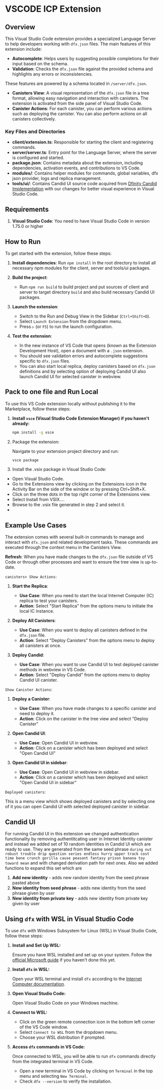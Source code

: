 #  VSCODE ICP Extension
## Overview

This Visual Studio Code extension provides a specialized Language Server to help developers working with `dfx.json` files. The main features of this extension include:

- **Autocomplete**: Helps users by suggesting possible completions for their input based on the schema.
- **Validation**: Checks the `dfx.json` file against the provided schema and highlights any errors or inconsistencies.

These features are powered by a schema located in `/server/dfx.json`.

- **Canisters View**: A visual representation of the `dfx.json` file in a tree format, allowing easy navigation and interaction with canisters. The extension is activated from the side panel of Visual Studio Code.
- **Canister Actions**: For each canister, you can perform various actions such as deploying the canister. You can also perform actions on all canisters collectively.

### Key Files and Directories

- **client/extension.ts**: Responsible for starting the client and registering commands.
- **server/server.ts**: Entry point for the Language Server, where the server is configured and started.
- **package.json**: Contains metadata about the extension, including dependencies, activation events, and contributions to VS Code.
- **modules/**: Contains helper modules for commands, global variables, dfx json provider, logs and replica management.
- **tools/ui/**: Contains Candid UI source code acquired from [Dfinity Candid Implementation](https://github.com/dfinity/candid) with our changes for better visual experience in Visual Studio Code.

## Requirements

1. **Visual Studio Code**: You need to have Visual Studio Code in version 1.75.0 or higher

## How to Run

To get started with the extension, follow these steps:

1. **Install dependencies**: Run `npm install` in the root directory to install all necessary npm modules for the client, server and tools/ui packages.

2. **Build the project**:
   - Run `npm run build` to build project and put sources of client and server to target directory `build` and also build necessary Candid UI packages.

3. **Launch the extension**:
   - Switch to the Run and Debug View in the Sidebar (`Ctrl+Shift+D`).
   - Select `Launch Extension` from the dropdown menu.
   - Press `▷` (or `F5`) to run the launch configuration.

4. **Test the extension**:
   - In the new instance of VS Code that opens (known as the Extension Development Host), open a document with a `.json` extension.
   - You should see validation errors and autocomplete suggestions specific to `dfx.json` files.
   - You can also start local replica, deploy canisters based on `dfx.json` definitions and by selecting option of deploying Candid UI 
   also launch Candid UI for selected canister in webview.

## Pack to one file and Run Local
To use this VS Code extension locally without publishing it to the Marketplace, follow these steps:

1. **Install `vsce` (Visual Studio Code Extension Manager) if you haven't already:**

   ```sh
   npm install -g vsce
   ```
2. Package the extension:

   Navigate to your extension project directory and run:

   ```sh
   vsce package
   ```

3. Install the .vsix package in Visual Studio Code:

- Open Visual Studio Code.
- Go to the Extensions view by clicking on the Extensions icon in the Activity Bar on the side of the window or by pressing Ctrl+Shift+X.
- Click on the three dots in the top right corner of the Extensions view.
- Select Install from VSIX....
- Browse to the .vsix file generated in step 2 and select it.
- 
## Example Use Cases
  
The extension comes with several built-in commands to manage and interact with `dfx.json` and related development tasks. These commands are executed through the context menu in the Canisters View.

**Refresh**: When you have made changes to the `dfx.json` file outside of VS Code or through other processes and want to ensure the tree view is up-to-date.

`canisters> Show Actions`:

1. **Start the Replica**:
   - **Use Case**: When you need to start the local Internet Computer (IC) replica to test your canisters.
   - **Action**: Select "Start Replica" from the options menu to initiate the local IC instance.

2. **Deploy All Canisters**:
   - **Use Case**: When you want to deploy all canisters defined in the `dfx.json` file.
   - **Action**: Select "Deploy Canisters" from the options menu to deploy all canisters at once.

3. **Deploy Candid**:
   - **Use Case**: When you want to use Candid UI to test deployed canister methods in webview in VS Code.
   - **Action**: Select "Deploy Candid" from the options menu to deploy Candid UI canister.

`Show Canister Actions`:

1. **Deploy a Canister**:
   - **Use Case**: When you have made changes to a specific canister and need to deploy it.
   - **Action**: Click on the canister in the tree view and select "Deploy Canister"

2. **Open Candid UI**:
   - **Use Case**: Open Candid UI in webview.
   - **Action**: Click on a canister which has been deployed and select "Open Candid UI"

3. **Open Candid UI in sidebar**:
   - **Use Case**: Open Candid UI in webview in sidebar.
   - **Action**: Click on a canister which has been deployed and select "Open Candid UI in sidebar"

`Deployed canisters`:

This is a menu view which shows deployed canisters and by selecting one of it you can open Candid UI with selected deployed canister in sidebar.

## Candid UI

For running Candid UI in this extension we changed authentication functionality by removing authentitcating user in Internet Identity canister and instead we added set of 10 random identities in Candid UI which are ready to use. They are generated from the same seed phrase `during nut robust trouble drip question series endless hurry upper track cost time bone crunch gorilla cause peasant fantasy prison banana toy toward mean` and with changed derivation path for next ones. Also we added functions to expand this set which are

1. **Add new identity** - adds new random identity from the seed phrase pasted above
2. **New identity from seed phrase** - adds new identity from the seed phrase given by user
3. **New identity from private key** - adds new identity from private key given by user


  
## Using `dfx` with WSL in Visual Studio Code

To use `dfx` with Windows Subsystem for Linux (WSL) in Visual Studio Code, follow these steps:

1. **Install and Set Up WSL:**

   Ensure you have WSL installed and set up on your system. Follow the [official Microsoft guide](https://docs.microsoft.com/en-us/windows/wsl/install) if you haven't done this yet.

2. **Install `dfx` in WSL:**

   Open your WSL terminal and install `dfx` according to the [Internet Computer documentation](https://internetcomputer.org/docs/current/developer-docs/getting-started/install/).

3. **Open Visual Studio Code:**

   Open Visual Studio Code on your Windows machine.

4. **Connect to WSL:**

   - Click on the green remote connection icon in the bottom left corner of the VS Code window.
   - Select `Connect to WSL` from the dropdown menu.
   - Choose your WSL distribution if prompted.

5. **Access `dfx` commands in VS Code:**

   Once connected to WSL, you will be able to run `dfx` commands directly from the integrated terminal in VS Code.

   - Open a new terminal in VS Code by clicking on `Terminal` in the top menu and selecting `New Terminal`.
   - Check `dfx --version` to verify the installation.
